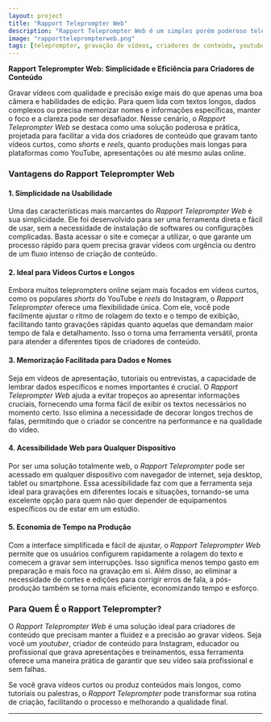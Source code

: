 ```yaml
---
layout: project
title: "Rapport Teleprompter Web"
description: "Rapport Teleprompter Web é um simples porém poderoso teleprompter online, ideal para gravação de vídeos curtos e longos, oferecendo praticidade para criadores de conteúdo no YouTube e Instagram."
image: "rapportteleprompterweb.png"
tags: [teleprompter, gravação de vídeos, criadores de conteúdo, youtube, instagram, reels, shorts, textos longos, memorização de textos, teleprompter web, ferramenta para vídeos, praticidade na gravação, teleprompter online, vídeos longos, vídeos curtos, dados e nomes, produção de vídeos, gravação de conteúdo, criadores de conteúdo, o que é o Rapport Teleprompter Web]
---
```


**Rapport Teleprompter Web: Simplicidade e Eficiência para Criadores de Conteúdo**

Gravar vídeos com qualidade e precisão exige mais do que apenas uma boa câmera e habilidades de edição. Para quem lida com textos longos, dados complexos ou precisa memorizar nomes e informações específicas, manter o foco e a clareza pode ser desafiador. Nesse cenário, o *Rapport Teleprompter Web* se destaca como uma solução poderosa e prática, projetada para facilitar a vida dos criadores de conteúdo que gravam tanto vídeos curtos, como *shorts* e *reels*, quanto produções mais longas para plataformas como YouTube, apresentações ou até mesmo aulas online.

### Vantagens do Rapport Teleprompter Web

#### 1. **Simplicidade na Usabilidade**
Uma das características mais marcantes do *Rapport Teleprompter Web* é sua simplicidade. Ele foi desenvolvido para ser uma ferramenta direta e fácil de usar, sem a necessidade de instalação de softwares ou configurações complicadas. Basta acessar o site e começar a utilizar, o que garante um processo rápido para quem precisa gravar vídeos com urgência ou dentro de um fluxo intenso de criação de conteúdo.

#### 2. **Ideal para Vídeos Curtos e Longos**
Embora muitos teleprompters online sejam mais focados em vídeos curtos, como os populares *shorts* do YouTube e *reels* do Instagram, o *Rapport Teleprompter* oferece uma flexibilidade única. Com ele, você pode facilmente ajustar o ritmo de rolagem do texto e o tempo de exibição, facilitando tanto gravações rápidas quanto aquelas que demandam maior tempo de fala e detalhamento. Isso o torna uma ferramenta versátil, pronta para atender a diferentes tipos de criadores de conteúdo.

#### 3. **Memorização Facilitada para Dados e Nomes**
Seja em vídeos de apresentação, tutoriais ou entrevistas, a capacidade de lembrar dados específicos e nomes importantes é crucial. O *Rapport Teleprompter Web* ajuda a evitar tropeços ao apresentar informações cruciais, fornecendo uma forma fácil de exibir os textos necessários no momento certo. Isso elimina a necessidade de decorar longos trechos de falas, permitindo que o criador se concentre na performance e na qualidade do vídeo.

#### 4. **Acessibilidade Web para Qualquer Dispositivo**
Por ser uma solução totalmente web, o *Rapport Teleprompter* pode ser acessado em qualquer dispositivo com navegador de internet, seja desktop, tablet ou smartphone. Essa acessibilidade faz com que a ferramenta seja ideal para gravações em diferentes locais e situações, tornando-se uma excelente opção para quem não quer depender de equipamentos específicos ou de estar em um estúdio.

#### 5. **Economia de Tempo na Produção**
Com a interface simplificada e fácil de ajustar, o *Rapport Teleprompter Web* permite que os usuários configurem rapidamente a rolagem do texto e comecem a gravar sem interrupções. Isso significa menos tempo gasto em preparação e mais foco na gravação em si. Além disso, ao eliminar a necessidade de cortes e edições para corrigir erros de fala, a pós-produção também se torna mais eficiente, economizando tempo e esforço.

### Para Quem É o Rapport Teleprompter?

O *Rapport Teleprompter Web* é uma solução ideal para criadores de conteúdo que precisam manter a fluidez e a precisão ao gravar vídeos. Seja você um *youtuber*, criador de conteúdo para Instagram, educador ou profissional que grava apresentações e treinamentos, essa ferramenta oferece uma maneira prática de garantir que seu vídeo saia profissional e sem falhas.

Se você grava vídeos curtos ou produz conteúdos mais longos, como tutoriais ou palestras, o *Rapport Teleprompter* pode transformar sua rotina de criação, facilitando o processo e melhorando a qualidade final. 

----

<div id="root"></div>
<link href="/css/rapportteleprompterweb/main.a6474397.css" rel="stylesheet"></link>
<script defer="defer" src="/js/rapportteleprompterweb/main.ac8a23d4.js"></script>


